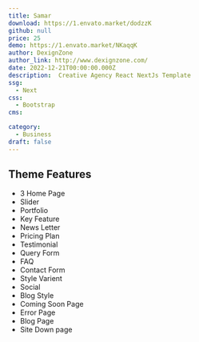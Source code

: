 ```yaml
---
title: Samar
download: https://1.envato.market/dodzzK
github: null
price: 25
demo: https://1.envato.market/NKaqqK
author: DexignZone
author_link: http://www.dexignzone.com/
date: 2022-12-21T00:00:00.000Z
description:  Creative Agency React NextJs Template 
ssg:
  - Next
css:
  - Bootstrap
cms:

category:
  - Business
draft: false
---
```

## Theme Features

- 3 Home Page
- Slider
- Portfolio
- Key Feature
- News Letter
- Pricing Plan
- Testimonial
- Query Form
- FAQ
- Contact Form
- Style Varient
- Social
- Blog Style
- Coming Soon Page
- Error Page
- Blog Page
- Site Down page
